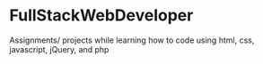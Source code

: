 # FullStackWebDeveloper
Assignments/ projects while learning how to code using html, css, javascript, jQuery, and php
